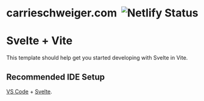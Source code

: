 
<h1>
    <span>carrieschweiger.com</span>
    <a href="https://app.netlify.com/sites/monumental-marzipan-1ea17e/deploys" target="_blank"><img align="right" alt="Netlify Status" src="https://api.netlify.com/api/v1/badges/1e5a8835-4eb6-401b-88e5-4a3e73c5b22a/deploy-status"></a>
</h1>

# Svelte + Vite

This template should help get you started developing with Svelte in Vite.

## Recommended IDE Setup

[VS Code](https://code.visualstudio.com/) + [Svelte](https://marketplace.visualstudio.com/items?itemName=svelte.svelte-vscode).
